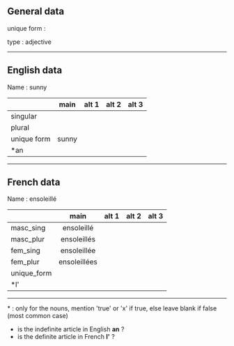## General data

unique form :

type : adjective

---

## English data

Name : sunny

|             | main  | alt 1 | alt 2 | alt 3 |
| :---------- | :---: | :---: | :---: | ----- |
| singular    |       |       |       |       |
| plural      |       |       |       |       |
| unique form | sunny |       |       |       |
| \*an        |       |       |       |       |

---

## French data

Name : ensoleillé

|             |     main     | alt 1 | alt 2 | alt 3 |
| :---------- | :----------: | :---: | :---: | :---: |
| masc_sing   |  ensoleillé  |       |       |       |
| masc_plur   | ensoleillés  |       |       |       |
| fem_sing    | ensoleillée  |       |       |       |
| fem_plur    | ensoleillées |       |       |       |
| unique_form |              |       |       |       |
| \*l'        |              |       |       |       |

---

\* : only for the nouns, mention 'true' or 'x' if true, else leave blank if false (most common case)

- is the indefinite article in English **an** ?
- is the definite article in French **l'** ?
